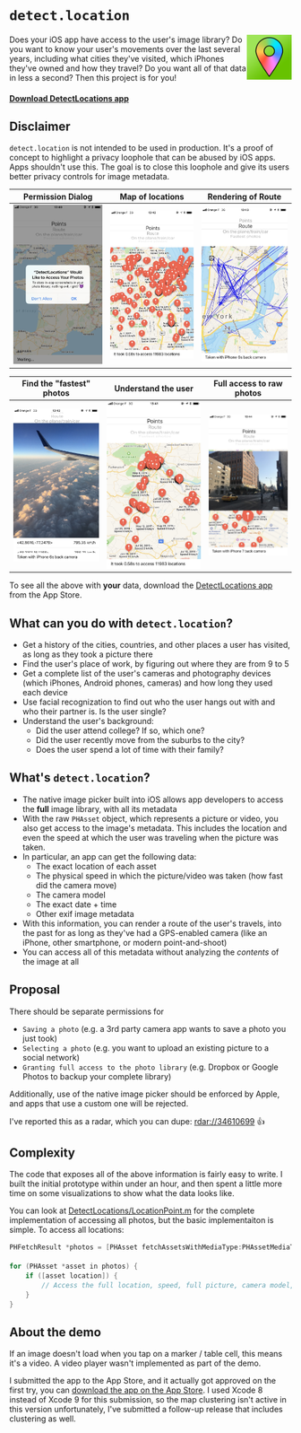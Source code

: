# `detect.location`

<a href="https://itunes.apple.com/us/app/detectlocations/id1288532777?ls=1&mt=8"><img src="screenshots/DetectLocations.png" align="right" width=80 /></a>

Does your iOS app have access to the user's image library? Do you want to know your user's movements over the last several years, including what cities they've visited, which iPhones they've owned and how they travel? Do you want all of that data in less a second? Then this project is for you!

#### [Download DetectLocations app](https://itunes.apple.com/us/app/detectlocations/id1288532777?ls=1&mt=8)

## Disclaimer

`detect.location` is not intended to be used in production. It's a proof of concept to highlight a privacy loophole that can be abused by iOS apps. Apps shouldn't use this. The goal is to close this loophole and give its users better privacy controls for image metadata.

Permission Dialog | Map of locations | Rendering of Route
----|-----|-----
![screenshots/screenshot0.jpg](screenshots/screenshot0.jpg) | ![screenshots/screenshot1.jpg](screenshots/screenshot1.jpg) | ![screenshots/screenshot2.jpg](screenshots/screenshot2.jpg)

Find the "fastest" photos | Understand the user | Full access to raw photos
----|-----|-----
![screenshots/screenshot3.jpg](screenshots/screenshot3.jpg) | ![screenshots/screenshot4.jpg](screenshots/screenshot4.jpg) | ![screenshots/screenshot5.jpg](screenshots/screenshot5.jpg)

To see all the above with **your** data, download the [DetectLocations app](https://itunes.apple.com/us/app/detectlocations/id1288532777?ls=1&mt=8) from the App Store.

## What can you do with `detect.location`?

- Get a history of the cities, countries, and other places a user has visited, as long as they took a picture there
- Find the user's place of work, by figuring out where they are from 9 to 5
- Get a complete list of the user's cameras and photography devices (which iPhones, Android phones, cameras) and how long they used each device
- Use facial recognization to find out who the user hangs out with and who their partner is. Is the user single?
- Understand the user's background:
  - Did the user attend college? If so, which one?
  - Did the user recently move from the suburbs to the city?
  - Does the user spend a lot of time with their family?

## What's `detect.location`?

- The native image picker built into iOS allows app developers to access the **full** image library, with all its metadata
- With the raw `PHAsset` object, which represents a picture or video, you also get access to the image's metadata. This includes the location and even the speed at which the user was traveling when the picture was taken. 
- In particular, an app can get the following data:
  - The exact location of each asset
  - The physical speed in which the picture/video was taken (how fast did the camera move)
  - The camera model
  - The exact date + time
  - Other exif image metadata
- With this information, you can render a route of the user's travels, into the past for as long as they've had a GPS-enabled camera (like an iPhone, other smartphone, or modern point-and-shoot)
- You can access all of this metadata without analyzing the _contents_ of the image at all

## Proposal

There should be separate permissions for 

- `Saving a photo` (e.g. a 3rd party camera app wants to save a photo you just took)
- `Selecting a photo` (e.g. you want to upload an existing picture to a social network)
- `Granting full access to the photo library` (e.g. Dropbox or Google Photos to backup your complete library)

Additionally, use of the native image picker should be enforced by Apple, and apps that use a custom one will be rejected.

I've reported this as a radar, which you can dupe: [rdar://34610699](https://openradar.appspot.com/34610699) 👍

## Complexity

The code that exposes all of the above information is fairly easy to write. I built the initial prototype within under an hour, and then spent a little more time on some visualizations to show what the data looks like.

You can look at [DetectLocations/LocationPoint.m](https://github.com/KrauseFx/detect.location/blob/master/DetectLocations/LocationPoint.m) for the complete implementation of accessing all photos, but the basic implementaiton is simple. To access all locations:

```objective-c
PHFetchResult *photos = [PHAsset fetchAssetsWithMediaType:PHAssetMediaTypeImage options:nil];
    
for (PHAsset *asset in photos) {
    if ([asset location]) {
        // Access the full location, speed, full picture, camera model, etc. here
    }
}
```

## About the demo

If an image doesn't load when you tap on a marker / table cell, this means it's a video. A video player wasn't implemented as part of the demo.

I submitted the app to the App Store, and it actually got approved on the first try, you can [download the app on the App Store](https://itunes.apple.com/us/app/detectlocations/id1288532777?ls=1&mt=8). I used Xcode 8 instead of Xcode 9 for this submission, so the map clustering isn't active in this version unfortunately, I've submitted a follow-up release that includes clustering as well.
